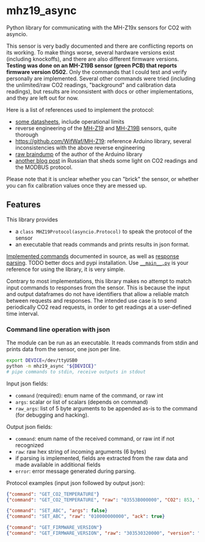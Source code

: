 # mhz19_async

Python library for communicating with the MH-Z19x sensors for CO2 with asyncio.

This sensor is very badly documented and there are conflicting reports on its working. To make things worse, several
hardware versions exist (including knockoffs), and there are also different firmware versions. **Testing was done on an
MH-Z19B sensor (green PCB) that reports firmware version 0502.** Only the commands that I could test and verify personally are
implemented. Several other commands were tried (including the unlimited/raw CO2 readings, "background" and calibration
data readings), but results are inconsistent with docs or other implementations, and they are left out for now.

Here is a list of references used to implement the protocol:
- [some datasheets](https://github.com/WifWaf/MH-Z19/tree/master/extras/Datasheets), include operational limits
- reverse engineering of the [MH-Z19](https://revspace.nl/MHZ19) and [MH-Z19B](https://revspace.nl/MH-Z19B) sensors, quite thorough
- https://github.com/WifWaf/MH-Z19: reference Arduino library, several inconsistencies with the above reverse engineering
- [raw braindump](https://docs.google.com/spreadsheets/d/1hSbtUwD5b78hpo37Z1yIxQ3oiaQXUNfCuivmhBwS0-E/edit#gid=495131982) of the author of the Arduino library
- [another blog post](https://habr.com/en/post/401363/) in Russian that sheds some light on CO2 readings and the MODBUS protocol.

Please note that it is unclear whether you can "brick" the sensor, or whether you can fix calibration values once they
are messed up.

## Features

This library provides
- a `class MHZ19Protocol(asyncio.Protocol)` to speak the protocol of the sensor
- an executable that reads commands and prints results in json format.

[Implemented commands](./src/mhz19_async/mhz19.py#L17-L39) documented in source, as well as [response parsing](./src/mhz19_async/mhz19.py#L128-L145). TODO better docs and pypi installation. Use [`__main__.py`](./src/mhz19_async/__main__.py) is your reference for using the library, it is very simple.

Contrary to most implementations, this library makes no attempt to match input commands to responses from the sensor.
This is because the input and output dataframes do not have identifiers that allow a reliable match between requests and
responses. The intended use case is to send periodically CO2 read requests, in order to get readings at a user-defined
time interval.

### Command line operation with json

The module can be run as an executable. It reads commands from stdin and prints data from the sensor, one json per line.
```bash
export DEVICE=/dev/ttyUSB0
python -m mhz19_async "${DEVICE}"
# pipe commands to stdin, receive outputs in stdout
```

Input json fields:
- `command` (required): enum name of the command, or raw int
- `args`: scalar or list of scalars (depends on command)
- `raw_args`: list of 5 byte arguments to be appended as-is to the command (for debugging and hacking).

Output json fields:
- `command`: enum name of the received command, or raw int if not recognized
- `raw`: raw hex string of incoming arguments (6 bytes)
- if parsing is implemented, fields are extracted from the raw data and made available in additional fields
- `error`: error message generated during parsing.

Protocol examples (input json followed by output json):
```json lines
{"command": "GET_CO2_TEMPERATURE"}
{"command": "GET_CO2_TEMPERATURE", "raw": "03553B000000", "CO2": 853, "temperature": 19}

{"command": "SET_ABC", "args": false}
{"command": "SET_ABC", "raw": "010000000000", "ack": true}

{"command": "GET_FIRMWARE_VERSION"}
{"command": "GET_FIRMWARE_VERSION", "raw": "303530320000", "version": "0502"}
```
